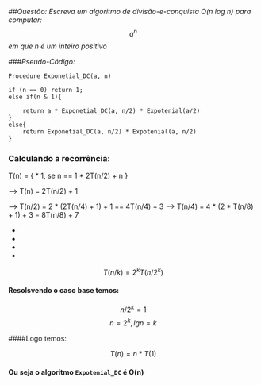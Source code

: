 ##_Questão: Escreva um algoritmo de divisão-e-conquista O(n log n) para computar: $$a^n$$ em que n é um inteiro positivo_


###_Pseudo-Código:_
``` 
Procedure Exponetial_DC(a, n)

if (n == 0) return 1;
else if(n & 1){

    return a * Exponetial_DC(a, n/2) * Expotenial(a/2)
}
else{
    return Exponetial_DC(a, n/2) * Expotenial(a, n/2)
}

```
### Calculando a recorrência:


T(n) = {
    * 1, se n == 1
    * 2T(n/2) +  n
}


--> T(n) = 2T(n/2) + 1

--> T(n/2) = 2 * (2T(n/4) + 1) + 1 == 4T(n/4) + 3
--> T(n/4) = 4 * (2 * T(n/8) + 1) + 3 = 8T(n/8) + 7

* 
* 
* 
* 
$$ T(n / k) = 2^k T(n / 2^k)$$

#### Resolsvendo o caso base temos:

$$ n/2^k = 1$$
$$ n = 2 ^ k, lg n = k$$

####Logo temos:

$$T(n) = n * T(1)$$

#### Ou seja o algoritmo ```Expotenial_DC``` é O(n)

